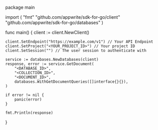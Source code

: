 package main

import (
    "fmt"
    "github.com/appwrite/sdk-for-go/client"
    "github.com/appwrite/sdk-for-go/databases"
)

func main() {
    client := client.NewClient()

    client.SetEndpoint("https://example.com/v1") // Your API Endpoint
    client.SetProject("<YOUR_PROJECT_ID>") // Your project ID
    client.SetSession("") // The user session to authenticate with

    service := databases.NewDatabases(client)
    response, error := service.GetDocument(
        "<DATABASE_ID>",
        "<COLLECTION_ID>",
        "<DOCUMENT_ID>",
        databases.WithGetDocumentQueries([]interface{}{}),
    )

    if error != nil {
        panic(error)
    }

    fmt.Println(response)
}
